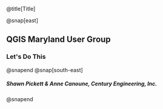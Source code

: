 @title[Title]

@snap[east]
<h2>QGIS Maryland User Group</h2>
<h3>Let's <span class="text--red">Do</span> This</h3>
@snapend
@snap[south-east]
<h5>Shawn Pickett & Anne Canoune, Century Engineering, Inc.</h5>
@snapend